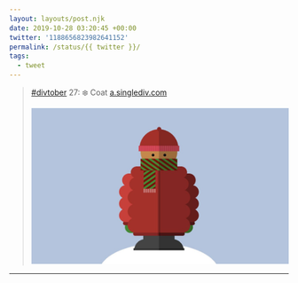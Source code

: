 ```yaml
---
layout: layouts/post.njk
date: 2019-10-28 03:20:45 +00:00
twitter: '1188656823982641152'
permalink: /status/{{ twitter }}/
tags: 
  - tweet
---
```


> [#divtober](https://twitter.com/hashtag/divtober) 27: ❄️ Coat [a.singlediv.com](https://a.singlediv.com) 
> 
> ![Illustration of a person on a snowy hill, cozy in a puffy jacket, scarf, and cap.](/img/1188656823982641152-EH71FIEUEAEveug.jpg)

---
